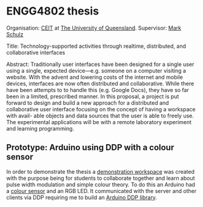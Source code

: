 ENGG4802 thesis
==================

Organisation: [CEIT](http://ceit.uq.edu.au) at [The University of Queensland](http://www.uq.edu.au).
Supervisor: [Mark Schulz](https://github.com/mschulz)

Title: Technology-supported activities through realtime, distributed, and collaborative interfaces

Abstract: Traditionally user interfaces have been designed for a single user using a single, expected device—e.g. someone on a computer visiting a website. With the advent and lowering costs of the internet and mobile devices, interfaces are now often distributed and collaborative. While there have been attempts to to handle this (e.g. Google Docs), they have so far been in a limited, prescribed manner. In this proposal, a project is put forward to design and build a new approach for a distributed and collaborative user interface focusing on the concept of having a workspace with avail- able objects and data sources that the user is able to freely use. The experimental applications will be with a remote laboratory experiment and learning programming.

Prototype: Arduino using DDP with a colour sensor
--------

In order to demonstrate the thesis a [demonstration workspace](https://github.com/jesse-c/thesis-workspace) was created with the purpose being for students to collaborate together and learn about pulse width modulation and simple colour theory. To do this an Arduino had a [colour sensor](https://www.sparkfun.com/products/retired/10904) and an RGB LED. It communicated with the server and other clients via DDP requiring me to build an [Arduino DDP library](https://github.com/jesse-c/Arduino-DDP).

